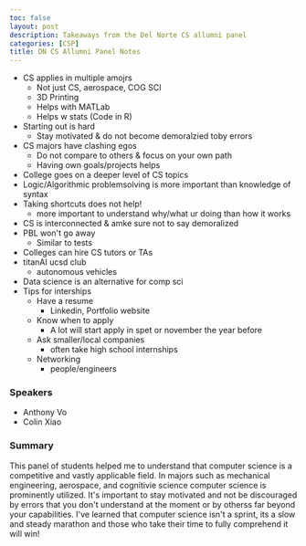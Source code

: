 ```yaml
---
toc: false
layout: post
description: Takeaways from the Del Norte CS allumni panel
categories: [CSP]
title: DN CS Allumni Panel Notes
---
```


 - CS applies in multiple amojrs
   - Not just CS, aerospace, COG SCI
   - 3D Printing
   - Helps with MATLab
   - Helps w stats (Code in R)
 - Starting out is hard
   - Stay motivated & do not become demoralzied toby errors
 - CS majors have clashing egos
   - Do not compare to others & focus on your own path
   - Having own goals/projects helps
 - College goes on a deeper level of CS topics
 - Logic/Algorithmic problemsolving is more important than knowledge of syntax
 - Taking shortcuts does not help!
   - more important to understand why/what ur doing than how it works
 - CS is interconnected & amke sure not to say demoralized
 - PBL won't go away
   - Similar to tests
 - Colleges can hire CS tutors or TAs
 - titanAI ucsd club
   - autonomous vehicles
 - Data science is an alternative for comp sci
 - Tips for interships
   - Have a resume
     - Linkedin, Portfolio website
   - Know when to apply
     - A lot will start apply in spet or november the year before
   - Ask smaller/local companies
     - often take high school internships
   - Networking
     - people/engineers

### Speakers
 - Anthony Vo
 - Colin Xiao

### Summary
This panel of students helped me to understand that computer science is a competitive and vastly applicable field. In majors such as mechanical engineering, aerospace, and cognitivie science computer science is prominently utilized. It's important to stay motivated and not be discouraged by errors that you don't understand at the moment or by otherss far beyond your capabilities. I've learned that computer science isn't a sprint, its a slow and steady marathon and those who take their time to fully comprehend it will win!